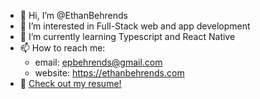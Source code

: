 - 👋 Hi, I’m @EthanBehrends
- 👀 I’m interested in Full-Stack web and app development
- 🌱 I’m currently learning Typescript and React Native
- 📫 How to reach me:
     - email: epbehrends@gmail.com
     - website: https://ethanbehrends.com
- 👾 [Check out my resume!](https://github.com/EthanBehrends/EthanBehrends/files/7035120/Ethan.Behrends.-.Resume.pdf)

<!---
EthanBehrends/EthanBehrends is a ✨ special ✨ repository because its `README.md` (this file) appears on your GitHub profile.
You can click the Preview link to take a look at your changes.
--->
